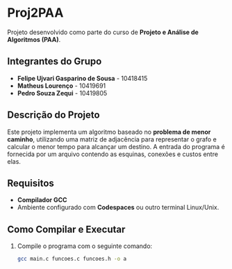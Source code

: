 # Proj2PAA

Projeto desenvolvido como parte do curso de **Projeto e Análise de Algoritmos (PAA)**.

## Integrantes do Grupo

- **Felipe Ujvari Gasparino de Sousa** - 10418415  
- **Matheus Lourenço** - 10419691  
- **Pedro Souza Zequi** - 10419805  

## Descrição do Projeto

Este projeto implementa um algoritmo baseado no **problema de menor caminho**, utilizando uma matriz de adjacência para representar o grafo e calcular o menor tempo para alcançar um destino. A entrada do programa é fornecida por um arquivo contendo as esquinas, conexões e custos entre elas.

## Requisitos

- **Compilador GCC**
- Ambiente configurado com **Codespaces** ou outro terminal Linux/Unix.

## Como Compilar e Executar

1. Compile o programa com o seguinte comando:
   ```bash
   gcc main.c funcoes.c funcoes.h -o a
